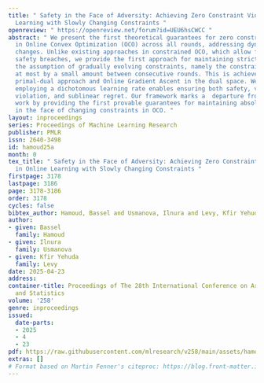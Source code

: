 ```yaml
---
title: " Safety in the Face of Adversity: Achieving Zero Constraint Violation in Online
  Learning with Slowly Changing Constraints "
openreview: " https://openreview.net/forum?id=UEU6hsCWCC "
abstract: " We present the first theoretical guarantees for zero constraint violation
  in Online Convex Optimization (OCO) across all rounds, addressing dynamic constraint
  changes. Unlike existing approaches in constrained OCO, which allow for occasional
  safety breaches, we provide the first approach for maintaining strict safety under
  the assumption of gradually evolving constraints, namely the constraints change
  at most by a small amount between consecutive rounds. This is achieved through a
  primal-dual approach and Online Gradient Ascent in the dual space. We show that
  employing a dichotomous learning rate enables ensuring both safety, via zero constraint
  violation, and sublinear regret. Our framework marks a  departure from previous
  work by providing the first provable guarantees for maintaining absolute safety
  in the face of changing constraints in OCO. "
layout: inproceedings
series: Proceedings of Machine Learning Research
publisher: PMLR
issn: 2640-3498
id: hamoud25a
month: 0
tex_title: " Safety in the Face of Adversity: Achieving Zero Constraint Violation
  in Online Learning with Slowly Changing Constraints "
firstpage: 3178
lastpage: 3186
page: 3178-3186
order: 3178
cycles: false
bibtex_author: Hamoud, Bassel and Usmanova, Ilnura and Levy, Kfir Yehuda
author:
- given: Bassel
  family: Hamoud
- given: Ilnura
  family: Usmanova
- given: Kfir Yehuda
  family: Levy
date: 2025-04-23
address:
container-title: Proceedings of The 28th International Conference on Artificial Intelligence
  and Statistics
volume: '258'
genre: inproceedings
issued:
  date-parts:
  - 2025
  - 4
  - 23
pdf: https://raw.githubusercontent.com/mlresearch/v258/main/assets/hamoud25a/hamoud25a.pdf
extras: []
# Format based on Martin Fenner's citeproc: https://blog.front-matter.io/posts/citeproc-yaml-for-bibliographies/
---
```

